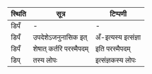 | स्थिति | सूत्र | टिप्पणी |
| ----- | ------- | ------ |
| डिपँ | - | - |
| डिपँ | उपदेशेऽजनुनासिक इत् | अँ-इत्यस्य इत्संज्ञा |
| डिपँ | शेषात् कर्तरि परस्मैपदम् | इति परस्मैपदम् |
| डिप् | तस्य लोपः | इत्संज्ञकस्य लोपः |
